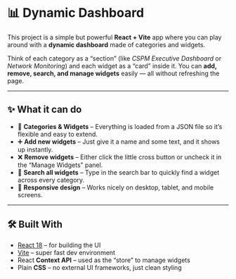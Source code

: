 # 📊 Dynamic Dashboard

This project is a simple but powerful **React + Vite** app where you can play around with a **dynamic dashboard** made of categories and widgets.  

Think of each category as a “section” (like *CSPM Executive Dashboard* or *Network Monitoring*) and each widget as a “card” inside it. You can **add, remove, search, and manage widgets** easily — all without refreshing the page.

---

## ✨ What it can do
- 📂 **Categories & Widgets** – Everything is loaded from a JSON file so it’s flexible and easy to extend.  
- ➕ **Add new widgets** – Just give it a name and some text, and it shows up instantly.  
- ❌ **Remove widgets** – Either click the little cross button or uncheck it in the “Manage Widgets” panel.  
- 🔎 **Search all widgets** – Type in the search bar to quickly find a widget across every category.  
- 📱 **Responsive design** – Works nicely on desktop, tablet, and mobile screens.  

---

## 🛠️ Built With
- [React 18](https://react.dev/) – for building the UI  
- [Vite](https://vitejs.dev/) – super fast dev environment  
- React **Context API** – used as the “store” to manage widgets  
- Plain **CSS** – no external UI frameworks, just clean styling  
